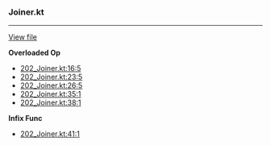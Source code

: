 ### Joiner.kt
---
[View file](../../precision_analyzed/202_Joiner.kt)

**Overloaded Op**

 - [202_Joiner.kt:16:5](../../precision_analyzed/202_Joiner.kt#L16)
 - [202_Joiner.kt:23:5](../../precision_analyzed/202_Joiner.kt#L23)
 - [202_Joiner.kt:26:5](../../precision_analyzed/202_Joiner.kt#L26)
 - [202_Joiner.kt:35:1](../../precision_analyzed/202_Joiner.kt#L35)
 - [202_Joiner.kt:38:1](../../precision_analyzed/202_Joiner.kt#L38)

**Infix Func**

 - [202_Joiner.kt:41:1](../../precision_analyzed/202_Joiner.kt#L41)
